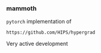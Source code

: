 ### mammoth

`pytorch` implementation of 

    https://github.com/HIPS/hypergrad

Very active development
